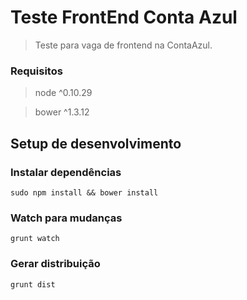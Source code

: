 # Teste FrontEnd Conta Azul

> Teste para vaga de frontend na ContaAzul.

### Requisitos

> node  ^0.10.29

> bower  ^1.3.12

## Setup de desenvolvimento

### Instalar dependências

```shell
sudo npm install && bower install
```

### Watch para mudanças
```shell
grunt watch
```

### Gerar distribuição
```shell
grunt dist
```